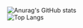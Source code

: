 ![Anurag's GitHub stats](https://github-readme-stats.vercel.app/api?username=Speechless22&show_icons=true&theme=transparent&card_width=2000px)  
![Top Langs](https://github-readme-stats.vercel.app/api/top-langs/?username=Speechless22&layout=compact&theme=transparent&card_width=2000px)
